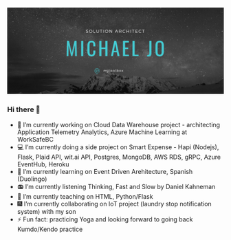 [![Header](https://github.com/mjtoolbox/mjtoolbox/blob/main/githubimg4.png "Header")](https://mjtoolbox.wordpress.com/)

### Hi there 👋

- 🔭 I’m currently working on Cloud Data Warehouse project - architecting Application Telemetry Analytics, Azure Machine Learning at WorkSafeBC
- 💻 I’m currently doing a side project on Smart Expense - Hapi (Nodejs), Flask, Plaid API, wit.ai API, Postgres, MongoDB, AWS RDS, gRPC, Azure EventHub, Heroku
- 🌱 I’m currently learning on Event Driven Arehitecture, Spanish (Duolingo)
- 📻 I’m currently listening Thinking, Fast and Slow by Daniel Kahneman
- 📝 I’m currently teaching on HTML, Python/Flask
- 🎆 I’m currently collaborating on IoT project (laundry stop notification system) with my son
- ⚡ Fun fact: practicing Yoga and looking forward to going back Kumdo/Kendo practice

